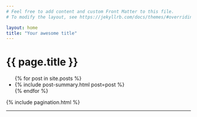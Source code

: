 ```yaml
---
# Feel free to add content and custom Front Matter to this file.
# To modify the layout, see https://jekyllrb.com/docs/themes/#overriding-theme-defaults

layout: home
title: "Your awesome title"
---
```


<div class="home">
  <h1 class="page-heading">{{ page.title }}</h1>
  <ul class="post-list">
    {% for post in site.posts %}
    <li>
      {% include post-summary.html post=post %}
    </li>
    {% endfor %}
  </ul>
  {% include pagination.html %}
</div>

---
